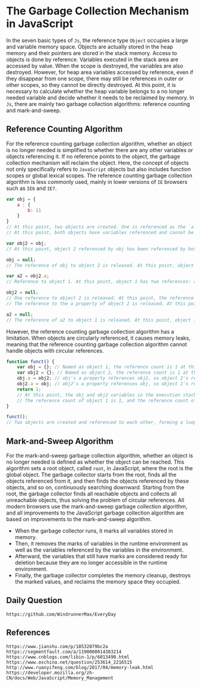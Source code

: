 # The Garbage Collection Mechanism in JavaScript

In the seven basic types of `Js`, the reference type `Object` occupies a large and variable memory space. Objects are actually stored in the heap memory and their pointers are stored in the stack memory. Access to objects is done by reference. Variables executed in the stack area are accessed by value. When the scope is destroyed, the variables are also destroyed. However, for heap area variables accessed by reference, even if they disappear from one scope, there may still be references in outer or other scopes, so they cannot be directly destroyed. At this point, it is necessary to calculate whether the heap variable belongs to a no longer needed variable and decide whether it needs to be reclaimed by memory. In `Js`, there are mainly two garbage collection algorithms: reference counting and mark-and-sweep.

## Reference Counting Algorithm
For the reference counting garbage collection algorithm, whether an object is no longer needed is simplified to whether there are any other variables or objects referencing it. If no reference points to the object, the garbage collection mechanism will reclaim the object. Here, the concept of objects not only specifically refers to `JavaScript` objects but also includes function scopes or global lexical scopes. The reference counting garbage collection algorithm is less commonly used, mainly in lower versions of `IE` browsers such as `IE6` and `IE7`.

```javascript
var obj = {
    a : {
        b: 11
    }
}
// At this point, two objects are created. One is referenced as the `a` property of the other, called object 1, and the other is referenced by the obj variable, called object 2.
// At this point, both objects have variables referenced and cannot be reclaimed.

var obj2 = obj;
// At this point, object 2 referenced by obj has been referenced by both obj and obj2 variables.

obj = null;
// The reference of obj to object 2 is released. At this point, object 2 still has a reference from obj2.

var a2 = obj2.a;
// Reference to object 1. At this point, object 1 has two references: a and a2.

obj2 = null;
// One reference to object 2 is released. At this point, the reference count of object 2 is 0 and it can be garbage collected.
// The reference to the a property of object 2 is released. At this point, object 1 only has a2 as a reference.

a2 = null;
// The reference of a2 to object 1 is released. At this point, object 1 can be garbage collected.
```

However, the reference counting garbage collection algorithm has a limitation. When objects are circularly referenced, it causes memory leaks, meaning that the reference counting garbage collection algorithm cannot handle objects with circular references.

```javascript
function funct() {
    var obj = {}; // Named as object 1, the reference count is 1 at this point
    var obj2 = {}; // Named as object 2, the reference count is 1 at this point
    obj.a = obj2; // obj's a property references obj2, so object 2's reference count is 2
    obj2.a = obj; // obj2's a property references obj, so object 1's reference count is 2
    return 1;
    // At this point, the obj and obj2 variables in the execution stack are destroyed, and the reference count of objects 1 and 2 is decreased by 1.
    // The reference count of object 1 is 1, and the reference count of object 2 is 1. Both objects will not be garbage collected.
}

funct();
// Two objects are created and referenced to each other, forming a loop. After they are called, they will leave the function scope. Thus, they are no longer needed and can be reclaimed. However, the reference counting algorithm considers that they both have at least one reference, so they will not be reclaimed.
```

## Mark-and-Sweep Algorithm
For the mark-and-sweep garbage collection algorithm, whether an object is no longer needed is defined as whether the object can be reached. This algorithm sets a root object, called `root`, in JavaScript, where the root is the global object. The garbage collector starts from the root, finds all the objects referenced from it, and then finds the objects referenced by these objects, and so on, continuously searching downward. Starting from the root, the garbage collector finds all reachable objects and collects all unreachable objects, thus solving the problem of circular references. All modern browsers use the mark-and-sweep garbage collection algorithm, and all improvements to the JavaScript garbage collection algorithm are based on improvements to the mark-and-sweep algorithm.
* When the garbage collector runs, it marks all variables stored in memory.
* Then, it removes the marks of variables in the runtime environment as well as the variables referenced by the variables in the environment.
* Afterward, the variables that still have marks are considered ready for deletion because they are no longer accessible in the runtime environment.
* Finally, the garbage collector completes the memory cleanup, destroys the marked values, and reclaims the memory space they occupied.

## Daily Question

```
https://github.com/WindrunnerMax/EveryDay
```

## References

```
https://www.jianshu.com/p/18532079bc2a
https://segmentfault.com/a/1190000014383214
https://www.cnblogs.com/libin-1/p/6013490.html
https://www.oschina.net/question/253614_2216515
http://www.ruanyifeng.com/blog/2017/04/memory-leak.html
https://developer.mozilla.org/zh-CN/docs/Web/JavaScript/Memory_Management
```